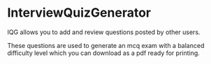 # InterviewQuizGenerator

IQG allows you to add and review questions posted by other users.

These questions are used to generate an mcq exam with a balanced difficulty level which you can download as a pdf ready for printing.
